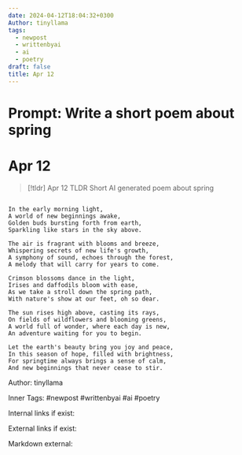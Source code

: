 ```yaml
---
date: 2024-04-12T18:04:32+0300
Author: tinyllama
tags:
  - newpost
  - writtenbyai
  - ai
  - poetry
draft: false
title: Apr 12
---
```


# Prompt: Write a short poem about spring

# Apr 12

> [!tldr] Apr 12
> TLDR
> Short AI generated poem about spring


```

In the early morning light,
A world of new beginnings awake,
Golden buds bursting forth from earth,
Sparkling like stars in the sky above.

The air is fragrant with blooms and breeze,
Whispering secrets of new life's growth,
A symphony of sound, echoes through the forest,
A melody that will carry for years to come.

Crimson blossoms dance in the light,
Irises and daffodils bloom with ease,
As we take a stroll down the spring path,
With nature's show at our feet, oh so dear.

The sun rises high above, casting its rays,
On fields of wildflowers and blooming greens,
A world full of wonder, where each day is new,
An adventure waiting for you to begin.

Let the earth's beauty bring you joy and peace,
In this season of hope, filled with brightness,
For springtime always brings a sense of calm,
And new beginnings that never cease to stir.

```

Author: tinyllama

Inner Tags: #newpost #writtenbyai #ai #poetry

Internal links if exist:

External links if exist:

Markdown external: